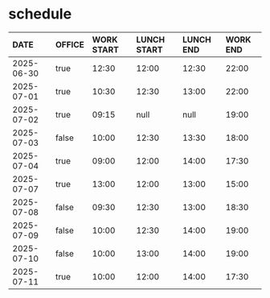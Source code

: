 # schedule

| DATE | OFFICE | WORK START | LUNCH START | LUNCH END | WORK END |
| :-- | :-- | :-- | :-- | :-- | :-- |
| 2025-06-30 | true | 12:30 | 12:00 | 12:30 | 22:00 |
| 2025-07-01 | true | 10:30 | 12:30 | 13:00 | 22:00 |
| 2025-07-02 | true | 09:15 | null | null | 19:00 |
| 2025-07-03 | false | 10:00 | 12:30 | 13:30 | 18:00 |
| 2025-07-04 | true | 09:00 | 12:00 | 14:00 | 17:30 |
| 2025-07-07 | true | 13:00 | 12:00 | 13:00 | 15:00 |
| 2025-07-08 | false | 09:30 | 12:30 | 13:00 | 18:30 |
| 2025-07-09 | false | 10:00 | 12:30 | 14:00 | 19:00 |
| 2025-07-10 | false | 10:00 | 13:00 | 14:00 | 19:00 |
| 2025-07-11 | true | 10:00 | 12:00 | 14:00 | 17:30 |
